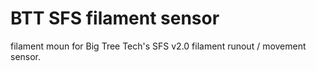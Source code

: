 # BTT SFS filament sensor

filament moun for Big Tree Tech's SFS v2.0 filament runout / movement sensor.
